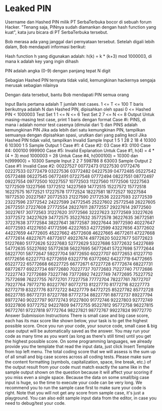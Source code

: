 # Leaked PIN

Username dan Hashed PIN milik PT SerbaTerbuka bocor di sebuah forum Hacker. "Tenang saja, PINnya sudah diamankan dengan hash function yang kuat", kata juru bicara di PT SerbaTerbuka tersebut.

Bob merasa ada yang janggal dari pernyataan tersebut. Setelah digali lebih dalam, Bob mendapati informasi berikut:

Hash function h yang digunakan adalah: h(k) = k * (k+3) mod 1000003, di mana k adalah key yang ingin dihash

PIN adalah angka (0-9) dengan panjang tepat N digit

Sebagian Hashed PIN ternyata tidak valid, kemungkinan hackernya sengaja merusak sebagian nilainya

Dengan data tersebut, bantu Bob mendapati PIN semua orang

Input
Baris pertama adalah T jumlah test cases. 1 <= T <= 100
T baris berikutnya adalah N dan Hashed PIN, dipisahkan oleh spasi
0 <= Hashed PIN < 1000003
Test Set 1
1 <= N <= 6
Test Set 2
7 <= N <= 8
Output
Untuk masing-masing test case, print 1 baris dengan format Case #i: PINS, di mana i adalah nomor test casenya (dimulai dari 1) dan PINS adalah kemungkinan PIN
Jika ada lebih dari satu kemungkinan PIN, tampilkan semuanya dengan dipisahkan spasi, urutkan dari yang paling kecil
Jika Hashed PIN tidak valid, tampilkan Invalid
Sample Input 1
5
1 28
2 18
4 10300
6 10300
1 5
Sample Output 1
Case #1: 4
Case #2: 03
Case #3: 0100
Case #4: 000100 999900
Case #5: Invalid
Explanation
Untuk Case #1, h(4) = 4 * (4 + 3) mod 1000003 = 28
Untuk Case #4, h(000100) = 10300 dan h(999900) = 10300
Sample Input 2
2
7 598786
8 63003
Sample Output 2
Case #1: Invalid
Case #2: 00227527 00772473 01227530 01772476 02227533 02772479 03227536 03772482 04227539 04772485 05227542 05772488 06227545 06772491 07227548 07772494 08227551 08772497 09227554 09772500 10227557 10772503 11227560 11772506 12227563 12772509 13227566 13772512 14227569 14772515 15227572 15772518 16227575 16772521 17227578 17772524 18227581 18772527 19227584 19772530 20227587 20772533 21227590 21772536 22227593 22772539 23227596 23772542 24227599 24772545 25227602 25772548 26227605 26772551 27227608 27772554 28227611 28772557 29227614 29772560 30227617 30772563 31227620 31772566 32227623 32772569 33227626 33772572 34227629 34772575 35227632 35772578 36227635 36772581 37227638 37772584 38227641 38772587 39227644 39772590 40227647 40772593 41227650 41772596 42227653 42772599 43227656 43772602 44227659 44772605 45227662 45772608 46227665 46772611 47227668 47772614 48227671 48772617 49227674 49772620 50227677 50772623 51227680 51772626 52227683 52772629 53227686 53772632 54227689 54772635 55227692 55772638 56227695 56772641 57227698 57772644 58227701 58772647 59227704 59772650 60227707 60772653 61227710 61772656 62227713 62772659 63227716 63772662 64227719 64772665 65227722 65772668 66227725 66772671 67227728 67772674 68227731 68772677 69227734 69772680 70227737 70772683 71227740 71772686 72227743 72772689 73227746 73772692 74227749 74772695 75227752 75772698 76227755 76772701 77227758 77772704 78227761 78772707 79227764 79772710 80227767 80772713 81227770 81772716 82227773 82772719 83227776 83772722 84227779 84772725 85227782 85772728 86227785 86772731 87227788 87772734 88227791 88772737 89227794 89772740 90227797 90772743 91227800 91772746 92227803 92772749 93227806 93772752 94227809 94772755 95227812 95772758 96227815 96772761 97227818 97772764 98227821 98772767 99227824 99772770
Answer Submission Instructions
There is small case and big case score, each has its max score like shown below, your task is to get the highest possible score.
Once you run your code, your source code, small case & big case output will be automatically saved as the answer.
You may run your code as many time as you want (as long as there's still time) until you get the highest possible score.
On some programming languages, we already provide you the template that read the input data, just click Insert Template from top left menu.
The total coding score that we will assess is the sum up of all small and big case scores across all coding tests.
Please make sure the content formatting (symbols, capitalization, space, line break, etc.) of the output result from your code
must match exactly the same like in the sample output shown on the question because it will affect your scoring if you miss even a single space.
Because the data on some small/big case input is huge, so the time to execute your code can be very long. We recommend you to run
the sample case first to make sure your code is right. Note that you will not get any score from sample case, it's just a playground.
You can also edit sample input data from the editor, in case you need to debug/test your code.
